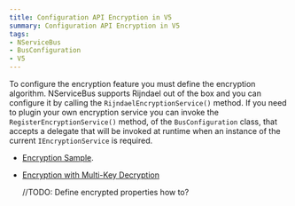 ```yaml
---
title: Configuration API Encryption in V5
summary: Configuration API Encryption in V5
tags:
- NServiceBus
- BusConfiguration
- V5
---
```


To configure the encryption feature you must define the encryption algorithm. NServiceBus supports Rijndael out of the box and you can configure it by calling the `RijndaelEncryptionService()` method. If you need to plugin your own encryption service you can invoke the `RegisterEncryptionService()` method, of the `BusConfiguration` class, that accepts a delegate that will be invoked at runtime when an instance of the current `IEncryptionService` is required.

* [Encryption Sample](encryption-sample).
* [Encryption with Multi-Key Decryption](encryption-with-multi-key-decryption.md)

	//TODO: Define encrypted properties how to?
